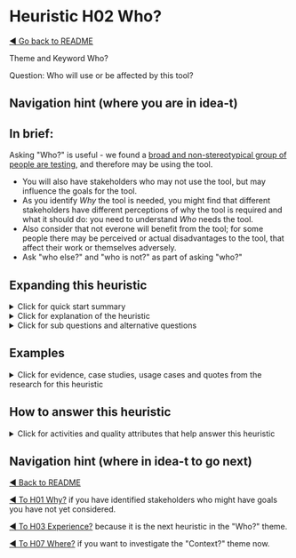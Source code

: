 # Heuristic H02 Who?

[◄ Go back to README](../README.md)

Theme and Keyword Who?

Question: Who will use or be affected by this tool?

## Navigation hint (where you are in idea-t)

## In brief:

Asking "Who?" is useful - we found a [broad and non-stereotypical group of people are testing](https://isabelevansconsultancy.wordpress.com/2024/07/26/research-report-breaking-tester-stereotypes-who-is-testing-and-why-it-matters/), and therefore may be using the tool.
- You will also have stakeholders who may not use the tool, but may influence the goals for the tool. 
- As you identify *Why* the tool is needed, you might find that different stakeholders have different perceptions of why the tool is required and what it should do: you need to understand *Who* needs the tool.
- Also consider that not everone will benefit from the tool; for some people there may be perceived or actual disadvantages to the tool, that affect their work or themselves adversely.
- Ask "who else?" and "who is not?" as part of asking "who?"

## Expanding this heuristic
<details close>
  <summary>Click for quick start summary
  </summary> 

Think about:
-	The people/team who have identified/named the problem may not be the person/team who has or needs to solve the problem. 
-	You may be designing this tool for yourself – because you are the person who is going to use it. 
-	In future – tomorrow or next year… - other people may need or want to use it. Who might they be? How might they be different to you? What different needs or ways of working might they have?


</details>

<details close>
  <summary>Click for explanation of the heuristic
  </summary> 

some words of explanation

</details>

<details close>
  
  <summary>Click for sub questions and alternative questions
  </summary> 

### Sub questions and alternative questions

Key questions to ask yourself:
-	Who (else) will use the tool?
-	Whose work will change because of the tool?
-	Who provides data to the tool
-	Who uses information from the tool?
-	How will people be affected negatively (e.g. redundancy) or positively (e.g. tedious work removed)?
- Who is paying for the tool?
- Who will design, build and maintain the tool?
- Who will choose the tool?
-	Is it for you or someone else to use?
-	Who else will want to use it or be affected by it?
-	Who doesn't / shouldn't use the tool? 


### Role-based alternative questions



### Not? 
Who not? 

- Who does not need this tool?
- Who won't use it?
- Who won't be affected by it?

### Else?
Who else?



</details>

## Examples

<details close>
  
  <summary>Click for evidence, case studies, usage cases and quotes from the research for this heuristic
  </summary> 


  
### Usage cases

Research Point: we found that people using the tools were not always the people who had acquired the tools, and that tooling solutions could be seen as imposed and inappropriate.

Research Point: we found that case studies uncovered the need to revisit **H02 Who?** because participants either spent more time with customers focusing on costs and timescales or more time with users focusing on usability and UX, when a balance between those two areas of concern is required; both are important.

<details close><summary>Mini usage case - the people who identify the problem may not be the people who have the problem...</summary>
"The people/team who have identified/named the problem may not be the person/team who has or needs to solve the problem" was picked out by one case study participant as an area that requires careful exploration with a customer:

*'This heuristic is particularly relevant when engaging with buyer personas. Conducting a stakeholder mapping exercise early on can help us identify key individuals for discovery. Customers may not initially recognize all the roles involved so it can be valuable to provide them with examples of roles that may be relevant based on past experiences.'*

In the research the data indicated that people buying tools forget to ask 'Why?' and people building tools forget to ask 'Who for?' 
This comment indicated that 'Who for?' is more generally forgotten than 'Why?'. 
Both **H01 Why?** and **H02 Who?** are important
</details>

### Case studies examples

### Quotes from research participants

*``In my experience end users almost never use these tools [instead they use a spreadsheet giving the tester the task of prepping the spreadsheet for users] prefer simpler interface for users - upload or import is something that that is  but I would even more like a simplifies interface for users to use … instead of having to log into this tool and being in the domain of the IT supplier''*

*``[as well as test specialists] PO's, users, developers, service people [will all use a defect management tool] and management want access but I'm not sure what they want''*

*``I wanted to solve this one problem for myself ... As I shared it with people who had different skill levels, different preferences they had exactly the opposite ideas about what it should support, how it should it be used ...    Completely different audience''*

*'thinking about break-even points in the customer workshop'*

</details>

## How to answer this heuristic

<details close>
  
  <summary>Click for activities and quality attributes that help answer this heuristic
  </summary> 
  
### Activities

Activities to help you understand goals include:

To understand who will use or be affected by the tool you need to understand who is a stakeholder. Don’t forget yourself.

You will need to iterate between “Why?” and “Who?” as you identify stakeholders and their goals.

When you have a small number of people to understand, you may be able to interview them. With a large population, you can use sampling, or statistical methods. You can model this with activities to help you understand and model the *characteristics* of those groups of people include mapping to personas or archetypes:
- [Building ideas for personas](../How-To/Activities/Persona-Building.md).

Another activity you might find useful to help you understand *Who* include:
-	[Stakeholder Mapping](.../How-To/Activities/Stakeholder-Mapping.md) which includes simple mapping onto a matrix, the onion model, value chain modelling and Wardley Mapping.

The CATWOE model from Soft Systems Methodology shows different stakeholders for a change, including beneficiaries and victims; adding, changing or removing a tool is a change. **(TBD: add link to CATWOE diagram: issue #4)** 

We have tabulated the [Quality in Use and Product Quality Attributes](../How-To/Quality-Attributes/Understanding-Quality-Attributes.md) in a priority order based on the input from industry practitioners during our research. Use that data to help you focus on the optimal product attributes to meet the QiU/UX goals for your tool. We've included quotes from practitioners that you can use to help you understand your own goals, stakeholders, and contexts, plus a cross reference between the heuristics and the quality attributes. **These may help with persona development.**

However you map the "Who?" enrich your answer by using the rest of the heuristics to add details. 



  Activities are described in the [Activities folder](/Activities/About-Activities-Folder.md).

### Quality Attributes
- Quality in Use Attributes: Satisfaction
- Product Quality Attributes: User goals, Appropriateness

Mapping Heuristics to Quality Attributes is explained in the [Quality Attributes Folder](/QualityAttrbiute/About-Quality-Attributes-Folder.md)




</details>

## Navigation hint (where in idea-t to go next)

[◄ Back to README](../README.md)

[◄ To H01 Why?](../Heuristics/H01-Why.md)  if you have identified stakeholders who might have goals you have not yet considered.

[◄ To H03 Experience?](../Heuristics/H03-Experience.md)  because it is the next heuristic in the "Who?" theme.

[◄ To H07 Where?](../Heuristics/H07-Where.md)  if you want to investigate the "Context?" theme now.
